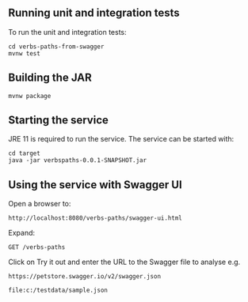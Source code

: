 
## Running unit and integration tests

To run the unit and integration tests:

    cd verbs-paths-from-swagger
    mvnw test
    
## Building the JAR

    mvnw package

## Starting the service

JRE 11 is required to run the service.
The service can be started with:

    cd target
    java -jar verbspaths-0.0.1-SNAPSHOT.jar

## Using the service with Swagger UI

Open a browser to:

    http://localhost:8080/verbs-paths/swagger-ui.html
    
Expand:

    GET /verbs-paths
    
Click on Try it out and enter the URL to the Swagger file to analyse e.g.

    https://petstore.swagger.io/v2/swagger.json
    
    file:c:/testdata/sample.json
    
